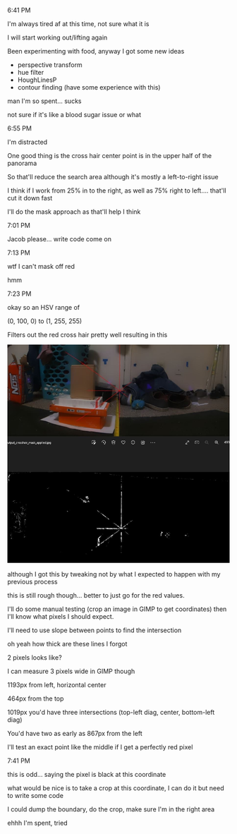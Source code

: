 6:41 PM

I'm always tired af at this time, not sure what it is

I will start working out/lifting again

Been experimenting with food, anyway I got some new ideas

* perspective transform
* hue filter
* HoughLinesP
* contour finding (have some experience with this)

man I'm so spent... sucks

not sure if it's like a blood sugar issue or what

6:55 PM

I'm distracted

One good thing is the cross hair center point is in the upper half of the panorama

So that'll reduce the search area although it's mostly a left-to-right issue

I think if I work from 25% in to the right, as well as 75% right to left.... that'll cut it down fast

I'll do the mask approach as that'll help I think

7:01 PM

Jacob please... write code come on

7:13 PM

wtf I can't mask off red

hmm

7:23 PM

okay so an HSV range of

(0, 100, 0) to (1, 255, 255)

Filters out the red cross hair pretty well resulting in this

<img src="../../images/masking.JPG"/>

although I got this by tweaking not by what I expected to happen with my previous process

this is still rough though... better to just go for the red values.

I'll do some manual testing (crop an image in GIMP to get coordinates) then I'll know what pixels I should expect.

I'll need to use slope between points to find the intersection

oh yeah how thick are these lines I forgot

2 pixels looks like?

I can measure 3 pixels wide in GIMP though

1193px from left, horizontal center

464px from the top

1019px you'd have three intersections (top-left diag, center, bottom-left diag)

You'd have two as early as 867px from the left

I'll test an exact point like the middle if I get a perfectly red pixel

7:41 PM

this is odd... saying the pixel is black at this coordinate

what would be nice is to take a crop at this coordinate, I can do it but need to write some code

I could dump the boundary, do the crop, make sure I'm in the right area

ehhh I'm spent, tried